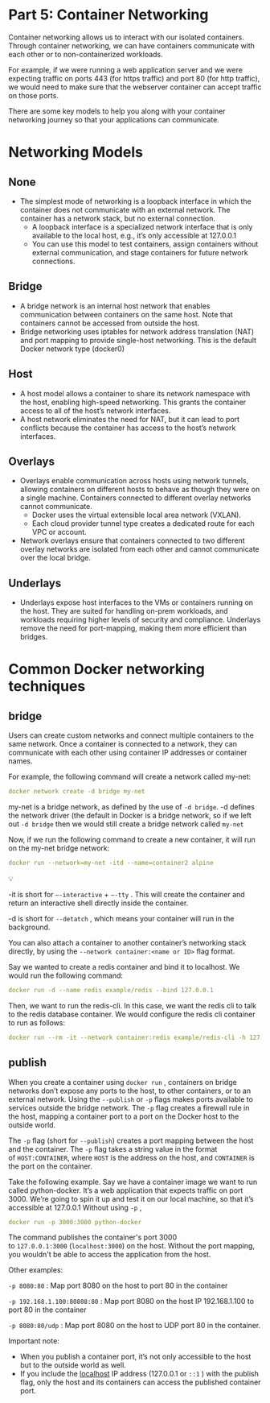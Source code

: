# Part 5: Container Networking

Container networking allows us to interact with our isolated containers. Through container networking, we can have containers communicate with each other or to non-containerized workloads. 

For example, if we were running a web application server and we were expecting traffic on ports 443 (for https traffic) and port 80 (for http traffic), we would need to make sure that the webserver container can accept traffic on those ports. 

There are some key models to help you along with your container networking journey so that your applications can communicate. 

# Networking Models

## None

- The simplest mode of networking is a loopback interface in which the container does not communicate with an external network. The container has a network stack, but no external connection.
    - A loopback interface is a specialized network interface that is only available to the local host, e.g., it’s only accessible at 127.0.0.1
    - You can use this model to test containers, assign containers without external communication, and stage containers for future network connections.

## Bridge

- A bridge network is an internal host network that enables communication between containers on the same host. Note that containers cannot be accessed from outside the host.
- Bridge networking uses iptables for network address translation (NAT) and port mapping to provide single-host networking. This is the default Docker network type (docker0)

## Host

- A host model allows a container to share its network namespace with the host, enabling high-speed networking. This grants the container access to all of the host’s network interfaces.
- A host network eliminates the need for NAT, but it can lead to port conflicts because the container has access to the host’s network interfaces.

## Overlays

- Overlays enable communication across hosts using network tunnels, allowing containers on different hosts to behave as though they were on a single machine. Containers connected to different overlay networks cannot communicate.
    - Docker uses the virtual extensible local area network (VXLAN).
    - Each cloud provider tunnel type creates a dedicated route for each VPC or account.
- Network overlays ensure that containers connected to two different overlay networks are isolated from each other and cannot communicate over the local bridge.

## Underlays

- Underlays expose host interfaces to the VMs or containers running on the host. They are suited for handling on-prem workloads, and workloads requiring higher levels of security and compliance. Underlays remove the need for port-mapping, making them more efficient than bridges.

# Common Docker networking techniques

## bridge

Users can create custom networks and connect multiple containers to the same network. Once a container is connected to a network, they can communicate with each other using container IP addresses or container names. 

For example, the following command will create a network called my-net:

```yaml
docker network create -d bridge my-net
```

my-net is a bridge network, as defined by the use of `-d bridge`. -d defines the network driver (the default in Docker is a bridge network, so if we left out `-d bridge` then we would still create a bridge network called `my-net` 

Now, if we run the following command to create a new container, it will run on the my-net bridge network:

```yaml
docker run --network=my-net -itd --name=container2 alpine
```

<aside>
💡

-it is short for `—-interactive` + `—-tty` . This will create the container and return an interactive shell directly inside the container.

-d is short for `--detatch` , which means your container will run in the background.

</aside>

You can also attach a container to another container’s networking stack directly, by using the `--network container:<name or ID>`  flag format. 

Say we wanted to create a redis container and bind it to localhost. We would run the following command:

```yaml
docker run -d --name redis example/redis --bind 127.0.0.1
```

Then, we want to run the redis-cli. In this case, we want the redis cli to talk  to the redis database container. We would configure the redis cli container to run as follows:

```yaml
docker run --rm -it --network container:redis example/redis-cli -h 127.0.0.1
```

## publish

When you create a container using `docker run` , containers on bridge networks don’t expose any ports to the host, to other containers, or to an external network. Using the `--publish` or `-p` flags makes ports available to services outside the bridge network. The `-p` flag creates a firewall rule in the host, mapping a container port to a port on the Docker host to the outside world.

The `-p` flag (short for `--publish`) creates a port mapping between the host and the container. The `-p` flag takes a string value in the format of `HOST:CONTAINER`, where `HOST` is the address on the host, and `CONTAINER` is the port on the container. 

Take the following example. Say we have a container image we want to run called python-docker. It’s a web application that expects traffic on port 3000. We’re going to spin it up and test it on our local machine, so that it’s accessible at 127.0.0.1 Without using `-p` , 

```yaml
docker run -p 3000:3000 python-docker
```

The command publishes the container's port 3000 to `127.0.0.1:3000` (`localhost:3000`) on the host. Without the port mapping, you wouldn't be able to access the application from the host.

Other examples:

`-p 8080:80` : Map port 8080 on the host to port 80 in the container

`-p 192.168.1.100:80808:80` : Map port 8080 on the host IP 192.168.1.100 to port 80 in the container

`-p 8080:80/udp` : Map port 8080 on the host to UDP port 80 in the container.

Important note:

- When you publish a container port, it’s not only accessible to the host but to the outside world as well.
- If you include the [localhost](http://localhost) IP address (127.0.0.1 or `::1` ) with the publish flag, only the host and its containers can access the published container port.
